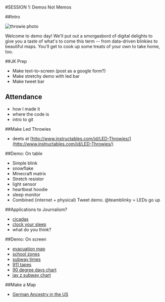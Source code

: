 #SESSION 1: Demos Not Memos

##Intro

![throwie photo](https://dl.dropboxusercontent.com/u/466610/blogelements/2-LED_Throwies.JPG)

Welcome to demo day! We'll put out a smorgasbord of digital delights to give you a taste of what's to come this term -- from data-driven blinkies to beautiful maps. You'll get to cook up some treats of your own to take home, too.

##JK Prep

- Make text-to-screen (post as a google form?)
- Make stretchy demo with led bar
- Make tweet bar

## Attendance

- how I made it
- where the code is
- intro to git

##Make Led Throwies

- deets at [http://www.instructables.com/id/LED-Throwies/](http://www.instructables.com/id/LED-Throwies/)

##Demo: On table

* Simple blink
* snowflake
* Minecraft matrix
* Stretch resistor
* light sensor
* heartbeat hoodie
* sleep monitor
* Combined (internet + physical) Tweet demo. @teamblinky = LEDs go up

##Applications to Journalism?

- [cicadas](http://project.wnyc.org/cicadas/)
- [clock your sleep](http://project.wnyc.org/sleep/)
- what do you think?

##Demo: On screen

- [evacuation map](http://project.wnyc.org/hurricane-zones/hurricane-zones.html)
- [school zones](http://project.wnyc.org/speed-zones/)
- [subway times](http://project.wnyc.org/transit-time/)
- [911 tapes](http://project.wnyc.org/convent-fire/)
- [90 degree days chart](http://project.wnyc.org/90-degree-days/)
- [jay z subway chart](http://www.wnyc.org/story/285139-counting-the-jay-z-subway-crowd/)

##Make a Map

- [German Ancestry in the US](https://www.google.com/fusiontables/embedviz?q=select+col60%3E%3E1+from+1Rmt3EGkgiJkf0z94WW3gCl_KPwVZoin2wYdp6Fx0&viz=MAP&h=false&lat=37.66864382914768&lng=-92.68864934374999&t=1&z=5&l=col60%3E%3E1&y=2&tmplt=2&hml=KML)